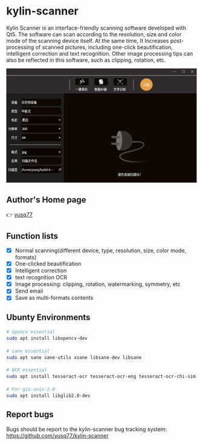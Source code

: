 # kylin-scanner
Kylin Scanner is an interface-friendly scanning software developed with Qt5.
The software can scan according to the resolution, size and color mode of
the scanning device itself. At the same time, It Increases post-processing of scanned pictures,
including one-click beautification, intelligent correction and text recognition.
Other image processing tips can also be reflected in this software, such as clipping, rotation, etc.

![Main Picture](docs/scan.jpg)

## Author's Home page
:point_right:  [yusq77](https://yusq77.github.io/)

## Function lists
- [x] Normal scanning(different device, type, resolution, size, color mode, formats)
- [x] One-clicked beautification
- [x] Intelligent correction
- [x] text recognition OCR
- [x] Image processing: clipping, rotation, watermarking, symmetry, etc
- [x] Send email
- [x] Save as multi-formats contents

## Ubunty Environments
``` bash
# opencv essential
sudo apt install libopencv-dev

# sane essential
sudo apt sane sane-utils xsane libsane-dev libsane

# OCR essential
sudo apt install tesseract-ocr tesseract-ocr-eng tesseract-ocr-chi-sim libleptonica-dev libtesseract-dev

# For gio-unix-2.0
sudo apt install libglib2.0-dev
```

## Report bugs
Bugs should be report to the kylin-scanner bug tracking system: https://github.com/yusq77/kylin-scanner
